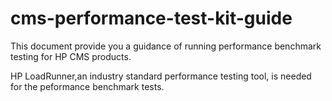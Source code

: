 # cms-performance-test-kit-guide
This document provide you a guidance of running performance benchmark testing for HP CMS products.

HP LoadRunner,an industry standard performance testing tool, is needed for the peformance benchmark tests.

